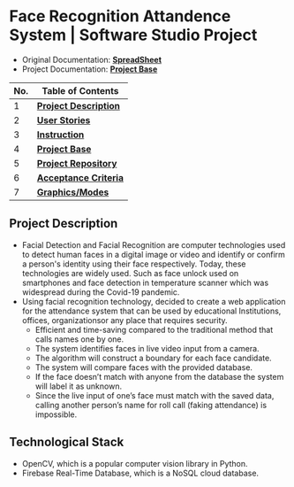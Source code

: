 # Face Recognition Attandence System  |  Software Studio Project
* Original Documentation: [**SpreadSheet**](https://github.com/xkyleann/FaceRecognition_AttandanceSystem/files/11940778/SpreadSheet.pdf)
* Project Documentation: [**Project Base**](https://drive.google.com/file/d/1H5VArBx0FVuSUGGIQmN7Hvn5l0OB6fka/view?usp=drive_link)

| No. | Table of Contents                                                                   |
| --- | ----------------------------------------------------------------------- |
| 1   | [**Project Description**](https://github.com/Etutku/SS2023_Ko_Kuczera_Gayda_SpreadSheet/blob/main/README.md)  
| 2   | [**User Stories**](https://github.com/xkyleann/FaceRecognition_AttandanceSystem/blob/main/User_Stories.md) |
| 3   | [**Instruction**](https://github.com/xkyleann/FaceRecognition_AttandanceSystem/tree/main/FaceRecognitionAttandanceSysytem#readme)   |
| 4   | [**Project Base**](https://drive.google.com/file/d/1H5VArBx0FVuSUGGIQmN7Hvn5l0OB6fka/view)   |
| 5   | [**Project Repository**](https://github.com/xkyleann/FaceRecognition_AttandanceSystem/tree/main/FaceRecognitionAttandanceSysytem)   |
| 6   | [**Acceptance Criteria**](https://github.com/xkyleann/FaceRecognition_AttandanceSystem/blob/main/Acceptance_Criteria.md)   |        
| 7   | [**Graphics/Modes**](https://github.com/xkyleann/FaceRecognition_AttandanceSystem/tree/main/FaceRecognitionAttandanceSysytem/graphics)   |


## Project Description 
* Facial Detection and Facial Recognition are computer technologies used to detect human faces in a digital image or video and identify or confirm a person's identity using  their face respectively. Today, these technologies are widely used. Such as face unlock used on smartphones and face detection in temperature scanner which was widespread 
during the Covid-19 pandemic.
* Using facial recognition technology, decided to create a web application for the attendance system that can be used by educational Institutions, offices, organizationsor any place that requires security.
  - Efficient and time-saving compared to the traditional method that calls names one by one.
  - The system identifies faces in live video input from a camera.
  - The algorithm will construct a boundary for each face candidate.
  - The system will compare faces with the provided database.
  - If the face doesn’t match with anyone from the database the system will label it as unknown.
  - Since the live input of one’s face must match with the saved data, calling another person’s name for roll call (faking attendance) is impossible.

## Technological Stack 
* OpenCV, which is a popular computer vision library in Python.
* Firebase Real-Time Database, which is a NoSQL cloud database.




